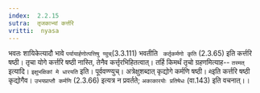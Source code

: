 ```yaml
---
index:  2.2.15
sutra:  तृजकाभ्यां कर्त्तरि
vritti:  nyasa
---
```


भवतः शायिकेत्यादौ भावे `पर्यायार्हणोत्पत्तिषु ण्वुच्`(3.3.111) भवतीति ` कर्तृकर्मणो कृति` (2.3.65) इति कर्त्तरि षष्ठी। तृचा योगे कर्त्तरि षष्ठी नास्ति, तेनैव कर्त्तृरभिहितत्वात्। तर्हि किमर्थं तृचो ग्रहणमित्याह-- `तस्मत्` इत्यादि। `इक्षुभक्षिकां मे धारयति` इति। पूर्ववण्ण्युच्। अत्रेक्षुशब्दात् कृद्योगे कर्मणि षष्ठी। `मे`इति कर्त्तरि षष्ठी कृद्योगैव। `उभयप्राप्तौ कर्मणि` (2.3.66) इत्यत्र न प्रवर्तते; `अकाकारयोः प्रतिषेधः` (वा.143) इति वचनात्।।

